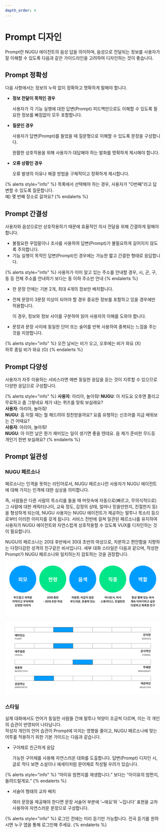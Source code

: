 ```yaml
---
depth_order: 4
---
```


# Prompt 디자인

Prompt란 NUGU 에이전트의 음성 답을 의미하며, 음성으로 전달되는 정보를 사용자가 잘 이해할 수 있도록 다음과 같은 가이드라인을 고려하여 디자인하는 것이 좋습니다.

## Prompt 정확성

다음 사항에서는 정보의 누락 없이 정확하고 명확하게 말해야 합니다.

* **정보 전달이 목적인 경우**

  사용자가 각 기능 실행에 대한 답변(Prompt) 피드백만으로도 이해할 수 있도록 필요한 정보를 빠짐없이 모두 포함합니다.

* **질문인 경우**

  사용자가 답변(Prompt)를 들었을 때 질문형으로 이해할 수 있도록 문장을 구성합니다.

  원활한 상호작용을 위해 사용자가 대답해야 하는 발화를 명확하게 제시해야 합니다.

* **오류 상황인 경우**

  오류 발생의 이유나 해결 방법을 구체적이고 정확하게 제시합니다.

{% alerts style="info" %}
목록에서 선택해야 하는 경우, 사용자가 "O번째"라고 답변할 수 있도록 질문합니다.  
예) 몇 번째 장소로 갈까요?
{% endalerts %}

## Prompt 간결성

사용자와 음성으로만 상호작용하기 때문에 효율적인 의사 전달을 위해 간결하게 말해야 합니다.

* 불필요한 꾸밈말이나 조사를 사용하여 답변(Prompt)가 불필요하게 길어지지 않도록 주의합니다.
* 기능 실행이 목적인 답변(Prompt)인 경우에는 가능한 짧고 간결한 형태로 응답합니다.   

{% alerts style="info" %}
사용자가 이미 알고 있는 주소를 안내할 경우, 시, 군, 구, 동 등 전체 주소를 안내하기 보다는 동 이하 주소만 안내
{% endalerts %}

* 한 문장 안에는 기본 2개, 최대 4개의 정보만 배치합니다.
* 전체 문장이 3문장 이상이 되어야 할 경우 중요한 정보를 포함하고 있을 경우에만 허용합니다.

  이 경우, 정보와 정보 사이를 구분하여 읽어 사용자의 이해를 도와야 합니다.

* 문장과 문장 사이에 동일한 단어 또는 술어를 반복 사용하여 중복되는 느낌을 주는 것을 지양합니다.

{% alerts style="info" %}
오전 날씨는 비가 오고, 오후에는 비가 와요 (X)  
하루 종일 비가 와요 (O)
{% endalerts %}

## Prompt 다양성

사용자가 자주 이용하는 서비스라면 매번 동일한 응답을 듣는 것이 지루할 수 있으므로 다양한 응답으로 구성합니다.

{% alerts style="info" %}
**사용자**: 아리아, 놀아줘!
**NUGU**: 아 저도요 오후엔 졸리고 무료하고 좀 그렇네요 제가 내는 퀴즈를 맞춰 보실래요?  
**사용자**: 아리아, 놀아줘!  
**NUGU**: 흠 이럴 때는 뭘 해드려야 칭찬받을까요? 요즘 유행하는 신조어를 지금 배워보는 건 어때요?  
**사용자**: 아리아, 놀아줘!  
**NUGU**: 아 이런 날은 뭔가 재미있는 일이 생기면 좋을 텐데요. 음 제가 준비한 무드등 개인기 한번 보실래요?
{% endalerts %}

## Prompt 일관성

### NUGU 페르소나

페르소나는 인격을 뜻하는 라틴어로서, NUGU 페르소나란 사용자가 NUGU 에이전트에 대해 가지는 인격에 대한 심상을 의미합니다.

즉, 사람들은 다른 사람의 목소리를 들을 때 머릿속에 자동으로(빠르고, 무의식적으로) 그 사람에 대한 캐릭터(나이, 교육 정도, 감정의 상태, 얼마나 믿을만한지, 친절한지 등)을 형성하게 되는데, NUGU 사용자는 NUGU 에이전트가 제공하는 말투나 목소리 등으로부터 이러한 이미지를 갖게 됩니다. 서비스 전반에 걸쳐 일관된 페르소나를 유지하여 사용자가 NUGU 에이전트와 자연스럽게 상호작용할 수 있도록 VUX를 디자인하는 것이 필요합니다.

NUGU의 페르소나는 20대 후반에서 30대 초반의 여성으로, 차분하고 편안함을 지향하는 다정다감한 성격의 친구같은 비서입니다. 세부 대화 스타일은 다음과 같으며, 작성한 Prompt가 NUGU 페르소나와 일치하는지 검토하는 것을 권장합니다.

![NUGU 페르소나](/assets/images/write-a-prompt-01.png)

![](/assets/images/write-a-prompt-02.png)

### 스타일

실제 대화에서도 언어가 동일한 사람들 간에 말투나 억양이 조금씩 다르며, 이는 각 개인의 습관이 반영되어 나타납니다.  
작성자 개인의 언어 습관이 Prompt에 미치는 영향을 줄이고, NUGU 페르소나에 맞는 어투를 적용하기 위한 기본 가이드는 다음과 같습니다.

* 구어체로 친근하게 응답

  가능한 구어체를 사용해 자연스러운 대화를 도출합니다. 답변(Prompt) 디자인 시, 글로 적다 보면 소설이나 에세이처럼 문어체로 작성될 우려가 있습니다.

{% alerts style="info" %}
“아이유 밤편지를 재생합니다.” 보다는 “아이유의 밤편지, 들려드릴게요.”
{% endalerts %}

* 서술어 형태의 교차 배치

  여러 문장을 제공해야 한다면 문장 서술어 부분에 ‘~에요’와 ‘~입니다’ 표현을 교차 사용하여 자연스러운 문장으로 구성합니다.

{% alerts style="info" %}
로그인 전에는 미리 듣기만 가능합니다. 전곡 듣기를 원하시면 누구 앱을 통해 로그인해 주세요.
{% endalerts %}

